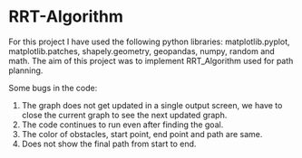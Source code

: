 # RRT-Algorithm

For this project I have used the following python libraries: matplotlib.pyplot, matplotlib.patches, shapely.geometry, geopandas, numpy, random and math.
The aim of this project was to implement RRT_Algorithm used for path planning.

Some bugs in the code:
1. The graph does not get updated in a single output screen, we have to close the current graph to see the next updated graph.
2. The code continues to run even after finding the goal.
3. The color of obstacles, start point, end point and path are same.
4. Does not show the final path from start to end.
